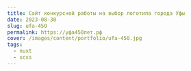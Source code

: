 ```yaml
---
title: Сайт конкурсной работы на выбор логотипа города Уфы
date: 2023-08-30
slug: ufa-450
permalink: https://уфа450лет.рф
cover: /images/content/portfolio/ufa-450.jpg
tags:
  - nuxt
  - scss
---
```

